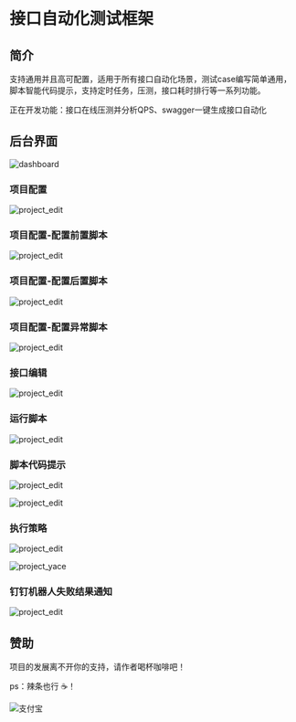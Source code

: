 # 接口自动化测试框架
## 简介

支持通用并且高可配置，适用于所有接口自动化场景，测试case编写简单通用，脚本智能代码提示，支持定时任务，压测，接口耗时排行等一系列功能。

正在开发功能：接口在线压测并分析QPS、swagger一键生成接口自动化



## 后台界面
![dashboard](https://veasion-img.oss-cn-beijing.aliyuncs.com/github/api_testing/api_testing_dashboard.png?x-oss-process=image/resize,m_lfit,h_450,w_920)



### 项目配置

![project_edit](https://veasion-img.oss-cn-beijing.aliyuncs.com/github/api_testing/api_testing_project_edit.png?x-oss-process=image/resize,m_lfit,h_450,w_920)



### 项目配置-配置前置脚本

![project_edit](https://veasion-img.oss-cn-beijing.aliyuncs.com/github/api_testing/api_testing_project_script1.png?x-oss-process=image/resize,m_lfit,h_450,w_920)



### 项目配置-配置后置脚本

![project_edit](https://veasion-img.oss-cn-beijing.aliyuncs.com/github/api_testing/api_testing_project_script2.png?x-oss-process=image/resize,m_lfit,h_450,w_920)



### 项目配置-配置异常脚本

![project_edit](https://veasion-img.oss-cn-beijing.aliyuncs.com/github/api_testing/api_testing_project_script3.png?x-oss-process=image/resize,m_lfit,h_450,w_920)



### 接口编辑

![project_edit](https://veasion-img.oss-cn-beijing.aliyuncs.com/github/api_testing/api_testing_api_edit.png?x-oss-process=image/resize,m_lfit,h_450,w_920)



### 运行脚本

![project_edit](https://veasion-img.oss-cn-beijing.aliyuncs.com/github/api_testing/api_testing_run.png?x-oss-process=image/resize,m_lfit,h_450,w_920)



### 脚本代码提示

![project_edit](https://veasion-img.oss-cn-beijing.aliyuncs.com/github/api_testing/api_testing_script_tips1.png)

![project_edit](https://veasion-img.oss-cn-beijing.aliyuncs.com/github/api_testing/api_testing_script_tips2.png)

### 执行策略

![project_edit](https://veasion-img.oss-cn-beijing.aliyuncs.com/github/api_testing/api_testing_starategy.png?x-oss-process=image/resize,m_lfit,h_450,w_920)

![project_yace](https://veasion-img.oss-cn-beijing.aliyuncs.com/github/api_testing/api_testing_yace.png?x-oss-process=image/resize,m_lfit,h_450,w_920)



### 钉钉机器人失败结果通知

![project_edit](https://veasion-img.oss-cn-beijing.aliyuncs.com/github/api_testing/api_testing_ding.png)



## 赞助

项目的发展离不开你的支持，请作者喝杯咖啡吧！

ps：辣条也行 ☕！

![支付宝](https://veasion.oss-cn-shanghai.aliyuncs.com/alipay.png?x-oss-process=image/resize,m_lfit,h_360,w_360)

